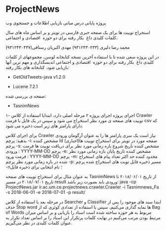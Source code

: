 # ProjectNews

پروژه پایانی درس مبانی بازیابی اطلاعات و جستجوی وب 

استخراج توییت ها برای یک صفحه خبری فارسی در تویتر و بر اساس ماه های سال ،کلمات کلیدی داغ  بکار رفته برای دو حوزه  اقتصادی و اجتماعی

محمد رضا دلیری (٩٣١٢۴٣٠٢٣٣)
مهدی اکبریان رستاقی(۹۳۱۲۴۳۰۴۳۷)

در این پروژه سعی شده تا با استفاده آخرین نسخه کتابخانه لوسن، مجموعهای از کلمات کلیدی داغ  بکار رفته برای دو حوزه  اقتصادی و اجتماعی اندیسگذاری و مهم ترین آنها بازیابی شود. 
کتابخانه های بکار رفته:

* GetOldTweets-java v1.2.0

* Lucene 7.2.1

صفحه ی بررسی شده:
* TasnimNews

۱- اجرای پروژه
اجرای پروژه ۲ مرحله اصلی دارد، ابتدابا استفاده از کلاس Crawler توییت های صفحه ی مورد نظر استخراج می شود و سپس در یک فایل با فرمت csv که دارای پارامتر های  زیر است ذخیره می شود.

برای اجرای کلاس Crawler نیاز است یک سری پارامتر ها را به عتوان آرگومان ورودی بدهید:
پرچم -i: مشخص کننده Id صفحه مورد در تویتر برای استخراج توییت ها(اجباری)
پرچم -s: مشخص کننده تاریخ شروع بازه زمانی مورد نظر برای دریافت توییت ها
فرمت ورودی : YYYY-MM-DD
پرچم -e: مشخص کننده تاریخ پایان بازه زمانی مورد نظر
فرمت ورود : YYYY-MM-DD
پرچم -m: محدود کننده حد اکثر تعداد پیام های استخراج شده در بازه زمانی مورد نظر
پرچم -p: مسیر ذخیره فایل تویت های استخراج شده
پرچم -n؛ نام انتخابی برای ذخیره فایل

به عنوان مثال برای استخراج توییت های صفحه TasnimNews از تاریخ ۲۰۱۸/۰۶/۰۱ تا تاریخ ۲۰۱۸/۰۷/۰۱  در مسیر result ورودی باید بصورت زیر باشد:
java -cp ProjectNews.jar ir.ac.um.ce.projectnews.crawler.Crawler -i Tasnimnews_Fa -s 2018-06-01 -e 2018-07-01 -p result/


در مرحله بعد با استفاده از کلاس Searcher و Classifier  ابتدا سند های موجود را  پس از حذف Stop word ها نمایه گذاری می‌کنیم، سپس با استفاده از تعدادی کوئری که از Bag of Words مربوط به هر حوزه ساخته شده است اسناد را بازیابی و بر اساس میزان مرتبط بودن مرتب می‌کنیم
در نهایت کلمات پرتکرار این اسناد را بر اساس تعداد تکرار به عنوان کلمات کلیدی در نظر می‌گیریم.


 
